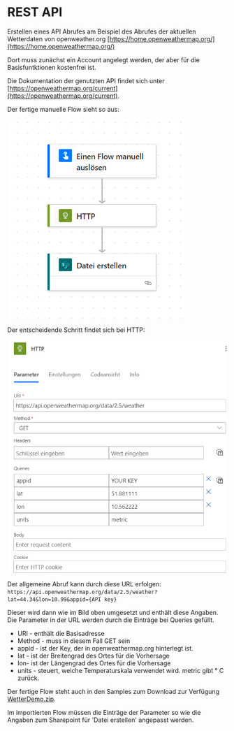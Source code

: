 # REST API

Erstellen eines API Abrufes am Beispiel des Abrufes der aktuellen Wetterdaten von openweather.org 
[https://home.openweathermap.org/](https://home.openweathermap.org/)

Dort muss zunächst ein Account angelegt werden, der aber für die Basisfuntktionen kostenfrei ist.

Die Dokumentation der genutzten API findet sich unter [https://openweathermap.org/current](https://openweathermap.org/current).

Der fertige manuelle Flow sieht so aus:

![Screenshot API Flow](/sources/api_flow.png)

Der entscheidende Schritt findet sich bei HTTP:

![Screenshot Flow](/sources/api_weather.png)

Der allgemeine Abruf kann durch diese URL erfolgen:
`https://api.openweathermap.org/data/2.5/weather?lat=44.34&lon=10.99&appid={API key}`

Dieser wird dann wie im Bild oben umgesetzt und enthält diese Angaben. Die Parameter in der URL werden durch die Einträge bei Queries gefüllt.

* URI - enthält die Basisadresse 
* Method - muss in diesem Fall GET sein
* appid - ist der Key, der in openweathermap.org hinterlegt ist.
* lat - ist der Breitengrad des Ortes für die Vorhersage
* lon- ist der Längengrad des Ortes für die Vorhersage
* units - steuert, welche Temperaturskala verwendet wird. metric gibt ° C zurück.

Der fertige Flow steht auch in den Samples zum Download zur Verfügung [WetterDemo.zip](/samples/WetterDemo.zip).

Im importierten Flow müssen die Einträge der Parameter so wie die Angaben zum Sharepoint für 'Datei erstellen' angepasst werden.
